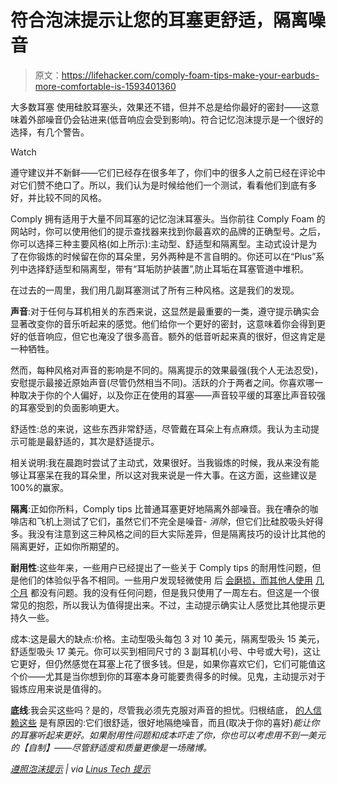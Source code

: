 # 符合泡沫提示让您的耳塞更舒适，隔离噪音

> 原文：<https://lifehacker.com/comply-foam-tips-make-your-earbuds-more-comfortable-is-1593401360>

大多数耳塞 使用硅胶耳塞头，效果还不错，但并不总是给你最好的密封——这意味着外部噪音仍会钻进来(低音响应会受到影响)。符合记忆泡沫提示是一个很好的选择，有几个警告。

Watch

遵守建议并不新鲜——它们已经存在很多年了，你们中的很多人之前已经在评论中对它们赞不绝口了。所以，我们认为是时候给他们一个测试，看看他们到底有多好，并比较不同的风格。

Comply 拥有适用于大量不同耳塞的记忆泡沫耳塞头。当你前往 Comply Foam 的网站时，你可以使用他们的提示查找器来找到你最喜欢的品牌的正确型号。之后，你可以选择三种主要风格(如上所示):主动型、舒适型和隔离型。主动式设计是为了在你锻炼的时候留在你的耳朵里，另外两种是不言自明的。你还可以在“Plus”系列中选择舒适型和隔离型，带有“耳垢防护装置”,防止耳垢在耳塞管道中堆积。

在过去的一周里，我们用几副耳塞测试了所有三种风格。这是我们的发现。

**声音**:对于任何与耳机相关的东西来说，这显然是最重要的一类，遵守提示确实会显著改变你的音乐听起来的感觉。他们给你一个更好的密封，这意味着你会得到更好的低音响应，但它也淹没了很多高音。额外的低音听起来真的很好，但这肯定是一种牺牲。

然而，每种风格对声音的影响是不同的。隔离提示的效果最强(我个人无法忍受)，安慰提示最接近原始声音(尽管仍然相当不同)。活跃的介于两者之间。你喜欢哪一种取决于你的个人偏好，以及你正在使用的耳塞——声音较平缓的耳塞比声音较强的耳塞受到的负面影响更大。

舒适性:总的来说，这些东西非常舒适，尽管戴在耳朵上有点麻烦。我认为主动提示可能是最舒适的，其次是舒适提示。

相关说明:我在晨跑时尝试了主动式，效果很好。当我锻炼的时候，我从来没有能够让耳塞呆在我的耳朵里，所以这对我来说是一件大事。在这方面，这些建议是 100%的赢家。

**隔离**:正如你所料，Comply tips 比普通耳塞更好地隔离外部噪音。我在嘈杂的咖啡店和飞机上测试了它们，虽然它们不完全是噪音- *消除*，但它们比硅胶吸头好得多。我没有注意到这三种风格之间的巨大实际差异，但是隔离技巧的设计比其他的隔离更好，正如你所期望的。

**耐用性**:这些年来，一些用户已经提出了一些关于 Comply tips 的耐用性问题，但是他们的体验似乎各不相同。一些用户发现轻微使用 后 [会磨损，而其他人使用](http://www.head-fi.org/t/594104/comply-t400-s400-and-the-like-is-it-appaling-durability-or-appaling-comfort-alternatives) [几个月](http://www.reddit.com/r/headphones/comments/25kmbg/is_there_a_cheaper_alternative_to_comply_foam_tips/) 都没有问题。我的没有任何问题，但是我只使用了一周左右。但这是一个很常见的抱怨，所以我认为值得提出来。不过，主动提示确实让人感觉比其他提示更持久一些。

成本:这是最大的缺点:价格。主动型吸头每包 3 对 10 美元，隔离型吸头 15 美元，舒适型吸头 17 美元。你可以买到相同尺寸的 3 副耳机(小号、中号或大号)，这让它更好，但仍然感觉在耳塞上花了很多钱。但是，如果你喜欢它们，它们可能值这个价——尤其是当你想到你的耳塞本身可能要贵得多的时候。见鬼，主动提示对于锻炼应用来说是值得的。

**底线**:我会买这些吗？是的，尽管我必须先克服对声音的担忧。归根结底， [的人信赖这些](http://www.reddit.com/r/headphones/comments/o7fgw/comply_foam_tips/) 是有原因的:它们很舒适，很好地隔绝噪音，而且(取决于你的喜好)*能让你的耳塞听起来更好。如果耐用性问题和成本吓走了你，你也可以考虑用不到一美元的【自制】——尽管舒适度和质量更像是一场赌博。*

*[遵照泡沫提示](http://www.complyfoam.com/) | via [Linus Tech 提示](https://www.youtube.com/watch?v=H76CKNc_stw)*